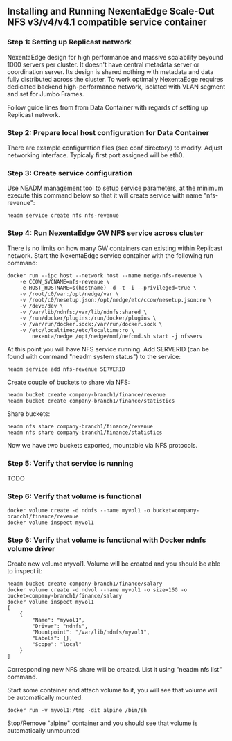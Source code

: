 ## Installing and Running NexentaEdge Scale-Out NFS v3/v4/v4.1 compatible service container

### Step 1: Setting up Replicast network
NexentaEdge design for high performance and massive scalability beyound 1000 servers per cluster. It doesn't have central metadata server or coordination server. Its design is shared nothing with metadata and data fully distributed across the cluster. To work optimally NexentaEdge requires dedicated backend high-performance network, isolated with VLAN segment and set for Jumbo Frames.

Follow guide lines from from Data Container with regards of setting up Replicast network.

### Step 2: Prepare local host configuration for Data Container
There are example configuration files (see conf directory) to modify. Adjust networking interface. Typicaly first port assigned will be eth0.

### Step 3: Create service configuration
Use NEADM management tool to setup service parameters, at the minimum execute this command below so that it will create service with name "nfs-revenue":
```
neadm service create nfs nfs-revenue
```

### Step 4: Run NexentaEdge GW NFS service across cluster
There is no limits on how many GW containers can existing within Replicast network. Start the NexentaEdge service container with the following run command:
```
docker run --ipc host --network host --name nedge-nfs-revenue \
	-e CCOW_SVCNAME=nfs-revenue \
	-e HOST_HOSTNAME=$(hostname) -d -t -i --privileged=true \
	-v /root/c0/var:/opt/nedge/var \
	-v /root/c0/nesetup.json:/opt/nedge/etc/ccow/nesetup.json:ro \
	-v /dev:/dev \
	-v /var/lib/ndnfs:/var/lib/ndnfs:shared \
	-v /run/docker/plugins:/run/docker/plugins \
	-v /var/run/docker.sock:/var/run/docker.sock \
	-v /etc/localtime:/etc/localtime:ro \
        nexenta/nedge /opt/nedge/nmf/nefcmd.sh start -j nfsserv
```

At this point you will have NFS service running. Add SERVERID (can be found with command "neadm system status") to the service:
```
neadm service add nfs-revenue SERVERID
```

Create couple of buckets to share via NFS:
```
neadm bucket create company-branch1/finance/revenue
neadm bucket create company-branch1/finance/statistics
```

Share buckets:
```
neadm nfs share company-branch1/finance/revenue
neadm nfs share company-branch1/finance/statistics
```

Now we have two buckets exported, mountable via NFS protocols.

### Step 5: Verify that service is running

TODO

### Step 6: Verify that volume is functional

```
docker volume create -d ndnfs --name myvol1 -o bucket=company-branch1/finance/revenue
docker volume inspect myvol1
```

### Step 6: Verify that volume is functional with Docker ndnfs volume driver
Create new volume myvol1. Volume will be created and you should be able to inspect it:

```
neadm bucket create company-branch1/finance/salary
docker volume create -d ndvol --name myvol1 -o size=16G -o bucket=company-branch1/finance/salary
docker volume inspect myvol1
[
    {
        "Name": "myvol1",
        "Driver": "ndnfs",
        "Mountpoint": "/var/lib/ndnfs/myvol1",
        "Labels": {},
        "Scope": "local"
    }
]
```

Corresponding new NFS share will be created. List it using "neadm nfs list" command.

Start some container and attach volume to it, you will see that volume will be automatically mounted:
```
docker run -v myvol1:/tmp -dit alpine /bin/sh
```

Stop/Remove "alpine" container and you should see that volume is automatically unmounted
